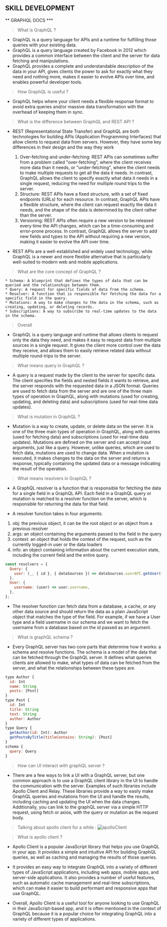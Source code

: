 ## SKILL DEVELOPMENT

** GRAPHQL DOCS \***

> What is GraphQL ?

- GraphQL is a query language for APIs and a runtime for fulfilling those queries with your existing data.
- GraphQL is a query language created by Facebook in 2012 which provides a common interface between the client and the server for data fetching and manipulations.
- GraphQL provides a complete and understandable description of the data in your API, gives clients the power to ask for exactly what they need and nothing more, makes it easier to evolve APIs over time, and enables powerful developer tools.

> How GraphQL is useful ?

- GraphQL helps where your client needs a flexible response format to avoid extra queries and/or massive data transformation with the overhead of keeping them in sync.

> What is the difference between GraphQL and REST API ?

- REST (Representational State Transfer) and GraphQL are both technologies for building APIs (Application Programming Interfaces) that allow clients to request data from servers. However, they have some key differences in their design and the way they work

  1. Over-fetching and under-fetching:
     REST APIs can sometimes suffer from a problem called "over-fetching", where the client receives more data than it needs, or "under-fetching", where the client needs to make multiple requests to get all the data it needs. In contrast, GraphQL allows the client to specify exactly what data it needs in a single request, reducing the need for multiple round trips to the server.
  2. Structure:
     REST APIs have a fixed structure, with a set of fixed endpoints (URLs) for each resource. In contrast, GraphQL APIs have a flexible structure, where the client can request exactly the data it needs, and the shape of the data is determined by the client rather than the server.
  3. Versioning:
     REST APIs often require a new version to be released every time the API changes, which can be a time-consuming and error-prone process. In contrast, GraphQL allows the server to add new fields and types to the API without requiring a new version, making it easier to evolve the API over time.

- REST APIs are a well-established and widely used technology, while GraphQL is a newer and more flexible alternative that is particularly well-suited to modern web and mobile applications.

> What are the core concept of GraphQL ?

    * Schema: A blueprint that defines the types of data that can be queried and the relationships between them.
    * Query: A request for specific fields of data from the schema.
    * Resolver: A function that is responsible for fetching the data for a specific field in the query.
    * Mutations: A way to make changes to the data in the schema, such as creating, updating, or deleting records.
    * Subscriptions: A way to subscribe to real-time updates to the data in the schema.

> Overall

- GraphQL is a query language and runtime that allows clients to request only the data they need, and makes it easy to request data from multiple sources in a single request. It gives the client more control over the data they receive, and allows them to easily retrieve related data without multiple round-trips to the server.

> What means query in GraphQL ?

- A query is a request made by the client to the server for specific data. The client specifies the fields and nested fields it wants to retrieve, and the server responds with the requested data in a JSON format. Queries are used to fetch data from the server and are one of the three main types of operation in GraphQL, along with mutations (used for creating, updating, and deleting data) and subscriptions (used for real-time data updates).

> What is mutation in GraphQL ?

- Mutation is a way to create, update, or delete data on the server. It is one of the three main types of operation in GraphQL, along with queries (used for fetching data) and subscriptions (used for real-time data updates). Mutations are defined on the server and can accept input arguments, just like a query. However, unlike queries, which are used to fetch data, mutations are used to change data. When a mutation is executed, it makes changes to the data on the server and returns a response, typically containing the updated data or a message indicating the result of the operation.

> What means resolvers in GraphQL ?

- A GraphQL resolver is a function that is responsible for fetching the data for a single field in a GraphQL API. Each field in a GraphQL query or mutation is matched to a resolver function on the server, which is responsible for returning the data for that field.

- A resolver function takes in four arguments:

1.  obj: the previous object, it can be the root object or an object from a previous resolver
2.  args: an object containing the arguments passed to the field in the query
3.  context: an object that holds the context of the request, such as the currently logged-in user or the data loaders
4.  info: an object containing information about the current execution state, including the current field and the entire query.

```js
const resolvers = {
  Query: {
    user: (_, { id }, { dataSources }) => dataSources.userAPI.getUser({ id }),
  },
  User: {
    username: (user) => user.username,
  },
};
```

- The resolver function can fetch data from a database, a cache, or any other data source and should return the data as a plain JavaScript object that matches the type of the field.
  For example, if we have a User type and a field username in our schema and we want to fetch the username from a database based on the id passed as an argument.

> What is graphQL schema ?

- Every GraphQL server has two core parts that determine how it works: a schema and resolve functions.
  The schema is a model of the data that can be fetched through the GraphQL server. It defines what queries clients are allowed to make, what types of data can be fetched from the server, and what the relationships between these types are.

```js
type Author {
  id: Int
  name: String
  posts: [Post]
}
type Post {
  id: Int
  title: String
  text: String
  author: Author
}
type Query {
  getAuthor(id: Int): Author
  getPostsByTitle(titleContains: String): [Post]
}
schema {
  query: Query
}
```

> How can UI interact with graphQL server ?

- There are a few ways to link a UI with a GraphQL server, but one common approach is to use a GraphQL client library in the UI to handle the communication with the server. Examples of such libraries include Apollo Client and Relay. These libraries provide a way to easily make GraphQL queries and mutations from the UI and handle the results, including caching and updating the UI when the data changes. Additionally, you can link to the graphQL server via a simple HTTP request, using fetch or axios, with the query or mutation as the request body.

> Talking about apollo client for a while :
> ![apolloClient](https://miro.medium.com/max/1024/0*NGXzvGyEpkaJW4ZY)

> What is apollo client ?

- Apollo Client is a popular JavaScript library that helps you use GraphQL in your app. It provides a simple and intuitive API for building GraphQL queries, as well as caching and managing the results of those queries.

- It provides an easy way to integrate GraphQL into a variety of different types of JavaScript applications, including web apps, mobile apps, and server-side applications. It also provides a number of useful features, such as automatic cache management and real-time subscriptions, which can make it easier to build performant and responsive apps that use GraphQL.

- Overall, Apollo Client is a useful tool for anyone looking to use GraphQL in their JavaScript-based app, and it is often mentioned in the context of GraphQL because it is a popular choice for integrating GraphQL into a variety of different types of applications.
